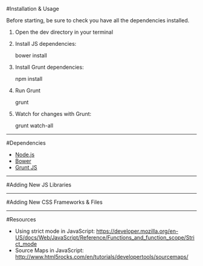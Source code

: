 #Installation & Usage

Before starting, be sure to check you have all the dependencies installed.

1. Open the dev directory in your terminal
2. Install JS dependencies:

	bower install


3. Install Grunt dependencies:

	npm install


4. Run Grunt

	grunt


5. Watch for changes with Grunt:

	grunt watch-all

*****

#Dependencies

* [Node.js](http://nodejs.org/)
* [Bower](http://bower.io/)
* [Grunt JS](http://gruntjs.com/)

*****

#Adding New JS Libraries

*****

#Adding New CSS Frameworks & Files

*****

#Resources

* Using strict mode in JavaScript: https://developer.mozilla.org/en-US/docs/Web/JavaScript/Reference/Functions_and_function_scope/Strict_mode
* Source Maps in JavaScript: http://www.html5rocks.com/en/tutorials/developertools/sourcemaps/
